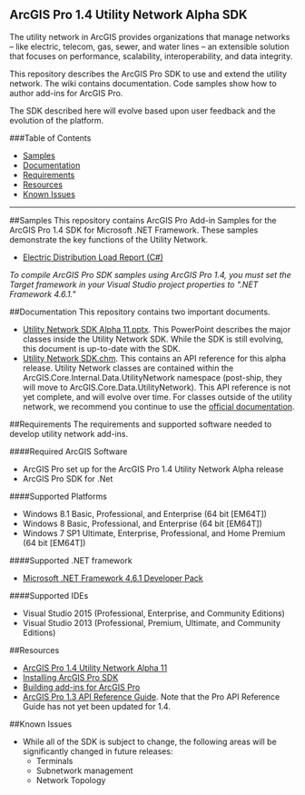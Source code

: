 ## ArcGIS Pro 1.4 Utility Network Alpha SDK

The utility network in ArcGIS provides organizations that manage networks – like electric, telecom, gas, sewer, and water lines – an extensible solution that focuses on performance, scalability, interoperability, and data integrity. 

This repository describes the ArcGIS Pro SDK to use and extend the utility network.  The wiki contains documentation.  Code samples show how to author add-ins for ArcGIS Pro.

The SDK described here will evolve based upon user feedback and the evolution of the platform.

###Table of Contents

* [Samples](#samples)
* [Documentation](#documentation)
* [Requirements](#requirements)
* [Resources](#resources)
* [Known Issues](#known-issues)

-------------------------
##Samples
This repository contains ArcGIS Pro Add-in Samples for the ArcGIS Pro 1.4 SDK for Microsoft .NET Framework.  These samples demonstrate the key functions of the Utility Network.

* [Electric Distribution Load Report (C#)](https://github.com/esri/utility-network-sdk/tree/master/LoadReportSample) 

*To compile ArcGIS Pro SDK samples using ArcGIS Pro 1.4, you must set the Target framework in your Visual Studio project properties to ".NET Framework 4.6.1."*

##Documentation
This repository contains two important documents.

- [Utility Network SDK Alpha 11.pptx](https://github.com/Esri/utility-network-sdk/blob/master/Utility%20Network%20SDK%20Alpha%2011.pptx).  This PowerPoint describes the major classes inside the Utility Network SDK.  While the SDK is still evolving, this document is up-to-date with the SDK.
- [Utility Network SDK.chm](https://github.com/Esri/utility-network-sdk/blob/master/Utility%20Network%20SDK.chm).  This contains an API reference for this alpha release.  Utility Network classes are contained within the ArcGIS.Core.Internal.Data.UtilityNetwork namespace (post-ship, they will move to ArcGIS.Core.Data.UtilityNetwork).  This API reference is not yet complete, and will evolve over time.  For classes outside of the utility network, we recommend you continue to use the [official documentation](http://pro.arcgis.com/en/pro-app/sdk/api-reference/#topic1.html).

##Requirements
The requirements and supported software needed to develop utility network add-ins.

####Required ArcGIS Software 
* ArcGIS Pro set up for the ArcGIS Pro 1.4 Utility Network Alpha release
* ArcGIS Pro SDK for .Net

####Supported Platforms
* Windows 8.1 Basic, Professional, and Enterprise (64 bit [EM64T]) 
* Windows 8 Basic, Professional, and Enterprise (64 bit [EM64T]) 
* Windows 7 SP1 Ultimate, Enterprise, Professional, and Home Premium (64 bit [EM64T]) 

####Supported .NET framework
* [Microsoft .NET Framework 4.6.1 Developer Pack](https://www.microsoft.com/en-us/download/details.aspx?id=49978)

####Supported IDEs
* Visual Studio 2015 (Professional, Enterprise, and Community Editions)
* Visual Studio 2013 (Professional, Premium, Ultimate, and Community Editions)

##Resources
* [ArcGIS Pro 1.4 Utility Network Alpha 11](https://earlyadopter.esri.com/project/version/item.html?cap=2578B1991F9E43C7B114BD1BB37462C9&arttypeid={13C846C4-9434-4B46-A34C-97D3F4DBCDF3}&artid={DA61524D-4B55-4BF5-B446-1542014517C3}) 
* [Installing ArcGIS Pro SDK](https://github.com/Esri/arcgis-pro-sdk#installing-arcgis-pro-sdk-for-net)
* [Building add-ins for ArcGIS Pro](https://github.com/Esri/arcgis-pro-sdk/wiki/ProGuide-Build-your-first-add-in)
* [ArcGIS Pro 1.3 API Reference Guide](http://pro.arcgis.com/en/pro-app/sdk/api-reference/#topic1.html).  Note that the Pro API Reference Guide has not yet been updated for 1.4.

##Known Issues
* While all of the SDK is subject to change, the following areas will be significantly changed in future releases:
	- Terminals
	- Subnetwork management
	- Network Topology


